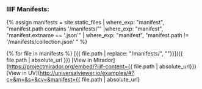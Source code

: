 ### IIIF Manifests:
{% assign manifests = site.static_files | where_exp: "manifest", "manifest.path contains '/manifests/'"  |where_exp: "manifest", "manifest.extname == '.json'" | where_exp: "manifest", "manifest.path != '/manifests/collection.json' " %}

{% for file in manifests %}
[{{ file.path | replace: "/manifests/", ""}}]({{ file.path | absolute_url }}) 
[View in Mirador](https://projectmirador.org/embed/?iiif-content={{ file.path | absolute_url}})
[View in UV](http://universalviewer.io/examples/#?c=&m=&s=&cv=&manifest={{ file.path | absolute_url}
